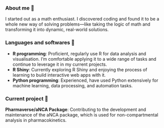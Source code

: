 ### About me 🧿

I started out as a math enthusiast. I discovered coding and found it to be a whole new way of solving problems—like taking the logic of math and transforming it into dynamic, real-world solutions.

### Languages and softwares 🐍

- **R programming**: Proficient, regularly use R for data analysis and visualisation. I’m comfortable applying it to a wide range of tasks and continue to leverage it in my current projects.
- **R Shiny**: Currently exploring R Shiny and enjoying the process of learning to build interactive web apps with it.
- **Python programming**: Experienced, have used Python extensively for machine learning, data processing, and automation tasks.

### Current project 🧵

**Pharmaverse/aNCA Package**: Contributing to the development and maintenance of the aNCA package, which is used for non-compartmental analysis in pharmacokinetics.

<!--
**lucyaspridis/lucyaspridis** is a ✨ _special_ ✨ repository because its `README.md` (this file) appears on your GitHub profile.

Here are some ideas to get you started:

- 🔭 I’m currently working on ...
- 🌱 I’m currently learning ...
- 👯 I’m looking to collaborate on ...
- 🤔 I’m looking for help with ...
- 💬 Ask me about ...
- 📫 How to reach me: ...
- 😄 Pronouns: ...
- ⚡ Fun fact: ...
-->



